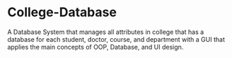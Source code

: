 # College-Database
A Database System that manages all attributes in college that has a database for each student, doctor, course, and department with a GUI that applies the main concepts of OOP, Database, and UI design.
